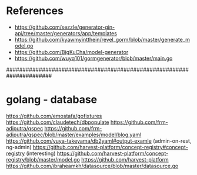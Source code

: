# References
- https://github.com/sezzle/generator-gin-api/tree/master/generators/app/templates
- https://github.com/kyawmyintthein/revel_gorm/blob/master/generate_model.go
- https://github.com/BigKuCha/model-generator
- https://github.com/wuyq101/gormgenerator/blob/master/main.go

######################################################################
# golang - database
https://github.com/emostafa/gofixtures
https://github.com/claudetech/dbpopulate
https://github.com/frm-adiputra/qspec
https://github.com/frm-adiputra/qspec/blob/master/examples/model/blog.yaml
https://github.com/yuya-takeyama/db2yaml#output-examle (admin-on-rest, ng-admin)
https://github.com/harvest-platform/concept-registry#concept-registry (interesting)
	https://github.com/harvest-platform/concept-registry/blob/master/model.go
	https://github.com/harvest-platform
https://github.com/ibraheamkh/datasource/blob/master/datasource.go